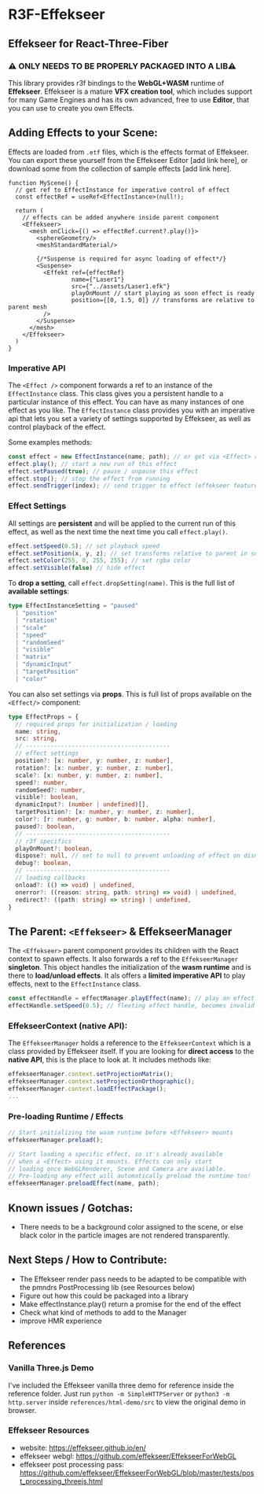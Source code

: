 # R3F-Effekseer
## Effekseer for React-Three-Fiber

### ⚠️ ONLY NEEDS TO BE PROPERLY PACKAGED INTO A LIB⚠️


This library provides r3f bindings to the **WebGL+WASM** runtime
of **Effekseer**. Effekseer is a mature **VFX creation tool**,
which includes support for many Game Engines and has its own
advanced, free to use **Editor**, that you can use to create you own Effects.
 
## Adding Effects to your Scene:
Effects are loaded from `.etf` files, which is the effects 
format of Effekseer. You can export these yourself from the 
Effekseer Editor [add link here], or download some from the
collection of sample effects [add link here].

```tsx
function MyScene() {
  // get ref to EffectInstance for imperative control of effect
  const effectRef = useRef<EffectInstance>(null!);

  return (
    // effects can be added anywhere inside parent component
    <Effekseer>
      <mesh onClick={() => effectRef.current?.play()}>
        <sphereGeometry/>
        <meshStandardMaterial/>

        {/*Suspense is required for async loading of effect*/}
        <Suspense> 
          <Effekt ref={effectRef}
                  name={"Laser1"}
                  src={"../assets/Laser1.efk"}
                  playOnMount // start playing as soon effect is ready
                  position={[0, 1.5, 0]} // transforms are relative to parent mesh
          />
        </Suspense>
      </mesh>
    </Effekseer>
  )
}
```

### Imperative API

The `<Effect />` component forwards a ref to an instance of the 
`EffectInstance` class. This class gives you a persistent handle
to a particular instance of this effect. You can have as many instances
of one effect as you like. The `EffectInstance` class provides you
with an imperative api that lets you set a variety of settings supported
by Effekseer, as well as control playback of the effect. 

Some examples methods:
```js
const effect = new EffectInstance(name, path); // or get via <Effect> ref
effect.play(); // start a new run of this effect  
effect.setPaused(true); // pause / unpause this effect
effect.stop(); // stop the effect from running
effect.sendTrigger(index); // send trigger to effect (effekseer feature)
```

### Effect Settings
All settings are **persistent** and will be applied to the current
run of this effect, as well as the next time the next time you 
call `effect.play()`.
```js
effect.setSpeed(0.5); // set playback speed
effect.setPosition(x, y, z); // set transforms relative to parent in scene tree
effect.setColor(255, 0, 255, 255); // set rgba color
effect.setVisible(false) // hide effect
```

To **drop a setting**, call `effect.dropSetting(name)`. This is the full 
list of **available settings**:
```ts
type EffectInstanceSetting = "paused"
  | "position"
  | "rotation"
  | "scale"
  | "speed"
  | "randomSeed"
  | "visible"
  | "matrix"
  | "dynamicInput"
  | "targetPosition"
  | "color"
```
You can also set settings via **props**. This is full list of props 
available on the `<Effect/>` component:

```ts
type EffectProps = {
  // required props for initialization / loading
  name: string,
  src: string,
  // -----------------------------------------
  // effect settings
  position?: [x: number, y: number, z: number],
  rotation?: [x: number, y: number, z: number],
  scale?: [x: number, y: number, z: number],
  speed?: number,
  randomSeed?: number,
  visible?: boolean,
  dynamicInput?: (number | undefined)[],
  targetPosition?: [x: number, y: number, z: number],
  color?: [r: number, g: number, b: number, alpha: number],
  paused?: boolean,
  // -----------------------------------------
  // r3f specifics
  playOnMount?: boolean,
  dispose?: null, // set to null to prevent unloading of effect on dismount
  debug?: boolean,
  // -----------------------------------------
  // loading callbacks
  onload?: (() => void) | undefined,
  onerror?: ((reason: string, path: string) => void) | undefined,
  redirect?: ((path: string) => string) | undefined,
} 

```

## The Parent: `<Effekseer>` & EffekseerManager

The `<Effekseer>` parent component provides its children with the React context to spawn effects.
It also forwards a ref to the `EffekseerManager` **singleton**.
This object handles the initialization of the **wasm runtime** and is there
to **load/unload effects**. It als offers a **limited imperative API** to play
effects, next to the `EffectInstance` class.
```js
const effectHandle = effectManager.playEffect(name); // play an effect
effectHandle.setSpeed(0.5); // fleeting effect handle, becomes invalid once effect has finished.
```

### EffekseerContext (native API):
The `EffekseerManager` holds a reference to the `EffekseerContext` which
is a class provided by Effekseer itself. If you are looking for **direct
access** to the **native API**, this is the place to look at. It includes methods like:
```js
effekseerManager.context.setProjectionMatrix();
effekseerManager.context.setProjectionOrthographic();
effekseerManager.context.loadEffectPackage();
...
```


### Pre-loading Runtime / Effects

```js
// Start initializing the wasm runtime before <Effekseer> mounts 
effekseerManager.preload();

// Start loading a specific effect, so it's already available
// when a <Effect> using it mounts. Effects can only start
// loading once WebGLRenderer, Scene and Camera are available.
// Pre-loading any effect will automatically preload the runtime too!
effekseerManager.preloadEffect(name, path);
```


## Known issues / Gotchas:
* There needs to be a background color assigned to the scene, or else 
black color in the particle images are not rendered transparently.

## Next Steps / How to Contribute:
* The Effekseer render pass needs to be adapted to be compatible
with the pmndrs PostProcessing lib (see Resources below)
* Figure out how this could be packaged into a library
* Make effectInstance.play() return a promise for the end of the effect
* Check what kind of methods to add to the Manager
* improve HMR experience

## References
### Vanilla Three.js Demo
I've included the Effekseer vanilla three demo for reference inside
the reference folder. 
Just run `python -m SimpleHTTPServer` or 
`python3 -m http.server` inside `references/html-demo/src` to view
the original demo in browser.

### Effekseer Resources
* website: https://effekseer.github.io/en/
* effekseer webgl: https://github.com/effekseer/EffekseerForWebGL
* effekseer post processing pass: https://github.com/effekseer/EffekseerForWebGL/blob/master/tests/post_processing_threejs.html


